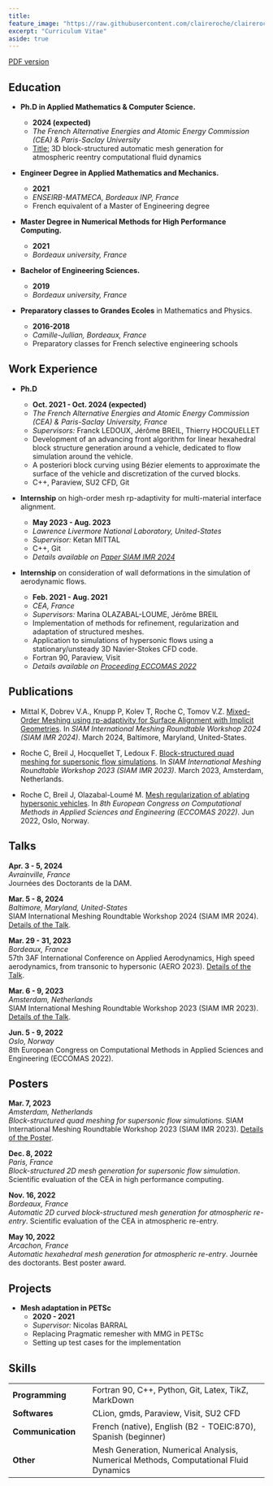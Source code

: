 ```yaml
---
title: 
feature_image: "https://raw.githubusercontent.com/claireroche/claireroche.github.io/main/images/clover.png"
excerpt: "Curriculum Vitae"
aside: true
---
```


<center> </center>

[PDF version](https://raw.githubusercontent.com/claireroche/claireroche.github.io/7b5e3c58ff685c81888756da4780ad3d6fa45248/assets/ROCHE_Resume.pdf)

## Education

* **Ph.D in Applied Mathematics & Computer Science.** 
  * **2024 (expected)**
  * _The French Alternative Energies and Atomic Energy Commission (CEA) & Paris-Saclay University_  
  * <u>Title:</u> 3D block-structured automatic mesh generation for atmospheric reentry computational fluid dynamics
  

* **Engineer Degree in Applied Mathematics and Mechanics.**
  * **2021**  
  * _ENSEIRB-MATMECA, Bordeaux INP, France_  
  * French equivalent of a Master of Engineering degree


* **Master Degree in Numerical Methods for High Performance Computing.** 
  * **2021**  
  * _Bordeaux university, France_  


* **Bachelor of Engineering Sciences.** 
  * **2019**  
  * _Bordeaux university, France_  


* **Preparatory classes to Grandes Ecoles** in Mathematics and Physics.  
  * **2016-2018**  
  * _Camille-Jullian, Bordeaux, France_
  * Preparatory classes for French selective engineering schools

## Work Experience

* **Ph.D**
  * **Oct. 2021 - Oct. 2024 (expected)**
  * _The French Alternative Energies and Atomic Energy Commission (CEA) & Paris-Saclay University, France_
  * _Supervisors:_ Franck LEDOUX, Jérôme BREIL, Thierry HOCQUELLET
  * Development of an advancing front algorithm for linear hexahedral block structure generation around a vehicle, dedicated to flow simulation around the vehicle.
  * A posteriori block curving using Bézier elements to approximate the surface of the vehicle and discretization of the curved blocks.
  * C++, Paraview, SU2 CFD, Git


* **Internship** on high-order mesh rp-adaptivity for multi-material interface alignment.
  * **May 2023 - Aug. 2023**
  * _Lawrence Livermore National Laboratory, United-States_
  * _Supervisor:_ Ketan MITTAL
  * C++, Git
  * _Details available on [Paper SIAM IMR 2024](https://claireroche.github.io/paper/2024/03/07/paper-imr/)_
  
  
* **Internship** on consideration of wall deformations in the simulation of aerodynamic flows.
  * **Feb. 2021 - Aug. 2021**
  * _CEA, France_
  * _Supervisors:_ Marina OLAZABAL-LOUME, Jérôme BREIL
  * Implementation of methods for refinement, regularization and adaptation of structured meshes. 
  * Application to simulations of hypersonic flows using a stationary/unsteady 3D Navier-Stokes CFD code.
  * Fortran 90, Paraview, Visit
  * _Details available on [Proceeding ECCOMAS 2022](https://claireroche.github.io/conference%20proceeding/2022/11/24/eccomas-proceeding/)_


## Publications

* Mittal K, Dobrev V.A., Knupp P, Kolev T, Roche C, Tomov V.Z. [Mixed-Order Meshing using rp-adaptivity for Surface Alignment with Implicit Geometries](https://claireroche.github.io/paper/2024/03/07/paper-imr/). In _SIAM International Meshing Roundtable Workshop 2024 (SIAM IMR 2024)_. March 2024, Baltimore, Maryland, United-States.  


* Roche C, Breil J, Hocquellet T, Ledoux F. [Block-structured quad meshing for supersonic flow simulations](https://claireroche.github.io/paper/2023/03/08/paper-imr/). In _SIAM International Meshing Roundtable Workshop 2023 (SIAM IMR 2023)_. March 2023, Amsterdam, Netherlands.  

  
* Roche C, Breil J, Olazabal-Loumé M. [Mesh regularization of ablating hypersonic vehicles](https://claireroche.github.io/conference%20proceeding/2022/11/24/eccomas-proceeding/). In _8th European
  Congress on Computational Methods in Applied Sciences and Engineering (ECCOMAS 2022)_. Jun 2022,
  Oslo, Norway.  

## Talks

**Apr. 3 - 5, 2024**  
_Avrainville, France_  
Journées des Doctorants de la DAM.  
  
**Mar. 5 - 8, 2024**  
_Baltimore, Maryland, United-States_  
SIAM International Meshing Roundtable Workshop 2024 (SIAM IMR 2024).  
[Details of the Talk](https://claireroche.github.io/research%20note/talk/2024/03/07/research-note-imr/).  
  
**Mar. 29 - 31, 2023**   
_Bordeaux, France_  
57th 3AF International Conference on Applied Aerodynamics, High speed aerodynamics, from transonic to hypersonic (AERO 2023). [Details of the Talk](https://claireroche.github.io/talk/2023/03/29/talk-3af/).  

**Mar. 6 - 9, 2023**  
_Amsterdam, Netherlands_  
SIAM International Meshing Roundtable Workshop 2023 (SIAM IMR 2023). [Details of the Talk](https://claireroche.github.io/talk/2023/03/08/talk-imr/).  

**Jun. 5 - 9, 2022**  
_Oslo, Norway_  
8th European Congress on Computational Methods in Applied Sciences and Engineering (ECCOMAS 2022).


## Posters

**Mar. 7, 2023**  
_Amsterdam, Netherlands_  
_Block-structured quad meshing for supersonic flow simulations_. SIAM International Meshing Roundtable Workshop 2023 (SIAM IMR 2023). [Details of the Poster](https://claireroche.github.io/poster/2023/03/07/poster-imr/).

**Dec. 8, 2022**  
_Paris, France_  
_Block-structured 2D mesh generation for supersonic flow simulation_. Scientific evaluation of the CEA in high performance computing.

**Nov. 16, 2022**  
_Bordeaux, France_  
_Automatic 2D curved block-structured mesh generation for atmospheric re-entry_. Scientific evaluation of the CEA in atmospheric re-entry.

**May 10, 2022**  
_Arcachon, France_  
_Automatic hexahedral mesh generation for atmospheric re-entry_. Journée des doctorants. Best
poster award.


## Projects

* **Mesh adaptation in PETSc**
  * **2020 - 2021**
  * _Supervisor:_ Nicolas BARRAL
  * Replacing Pragmatic remesher with MMG in PETSc
  * Setting up test cases for the implementation




## Skills

|                                  |                                                                                      |
|:------------------------------------------|:-------------------------------------------------------------------------------------|
| **Programming**                           | Fortran 90, C++, Python, Git, Latex, TikZ, MarkDown                                  |
| **Softwares**                             | CLion, gmds, Paraview, Visit, SU2 CFD                                                |
| **Communication**&nbsp;&nbsp;&nbsp;&nbsp; | French (native), English (B2 - TOEIC:870), Spanish (beginner)                        |
| **Other**                                 | Mesh Generation, Numerical Analysis, Numerical Methods, Computational Fluid Dynamics |
